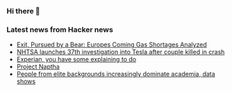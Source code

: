 ### Hi there 👋

<!--
**arashid-sh/arashid-sh** is a ✨ _special_ ✨ repository because its `README.md` (this file) appears on your GitHub profile.

Here are some ideas to get you started:

- 🔭 I’m currently working on ...
- 🌱 I’m currently learning ...
- 👯 I’m looking to collaborate on ...
- 🤔 I’m looking for help with ...
- 💬 Ask me about ...
- 📫 How to reach me: ...
- 😄 Pronouns: ...
- ⚡ Fun fact: ...
-->

### Latest news from Hacker news
<!-- BLOG-POST-LIST:START -->
- [Exit, Pursued by a Bear: Europes Coming Gas Shortages Analyzed](https://viscosityredux.substack.com/p/exit-pursued-by-a-bear)
- [NHTSA launches 37th investigation into Tesla after couple killed in crash](https://meaww.com/nhtsa-investigation-starts-tesla-california-crash-elderly-couple)
- [Experian, you have some explaining to do](https://krebsonsecurity.com/2022/07/experian-you-have-some-explaining-to-do/)
- [Project Naptha](https://projectnaptha.com/)
- [People from elite backgrounds increasingly dominate academia, data shows](https://www.washingtonpost.com/business/2022/07/08/dept-of-data-academia-elite/)
<!-- BLOG-POST-LIST:END -->
